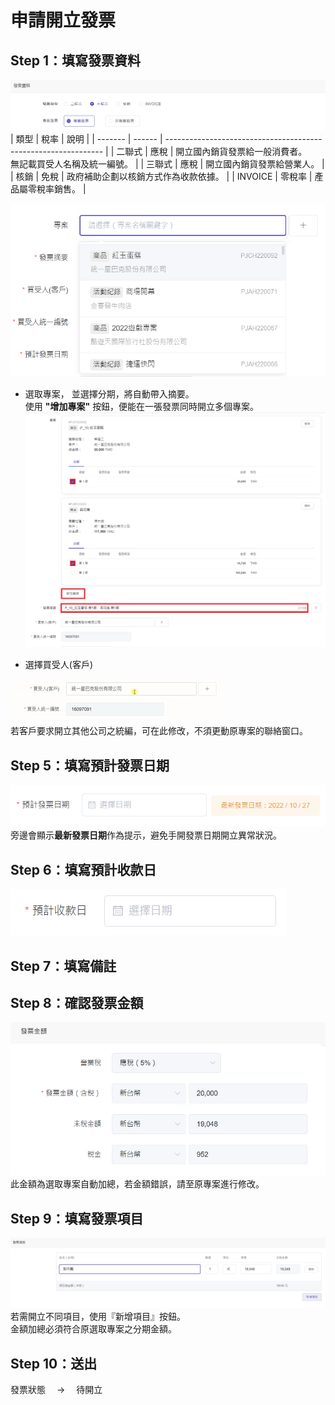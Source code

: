 # 申請開立發票

## Step 1：填寫發票資料

![發票類型](./type.png)
| 類型 | 稅率 | 說明 |
| ------- | ------ | -------------------------------------------------------------- |
| 二聯式 | 應稅 | 開立國內銷貨發票給一般消費者。<br>無記載買受人名稱及統一編號。 |
| 三聯式 | 應稅 | 開立國內銷貨發票給營業人。 |
| 核銷 | 免稅 | 政府補助企劃以核銷方式作為收款依據。 |
| INVOICE | 零稅率 | 產品屬零稅率銷售。 |

![選擇專案](./project-1.png)

- 選取專案， 並選擇分期，將自動帶入摘要。  
  使用 **"增加專案"** 按鈕，便能在一張發票同時開立多個專案。  
  ![多個專案](./project-2.png)

- 選擇買受人(客戶)

![選擇客戶](./customer.gif)  
若客戶要求開立其他公司之統編，可在此修改，不須更動原專案的聯絡窗口。

## Step 5：填寫預計發票日期

![發票日期](./invoice_day.png)  
旁邊會顯示**最新發票日期**作為提示，避免手開發票日期開立異常狀況。

## Step 6：填寫預計收款日

![預計收款](./money_day.png)

## Step 7：填寫備註

## Step 8：確認發票金額

![預計收款](./money.png)  
此金額為選取專案自動加總，若金額錯誤，請至原專案進行修改。

## Step 9：填寫發票項目

![發票項目](./title.png)
若需開立不同項目，使用『新增項目』按鈕。  
金額加總必須符合原選取專案之分期金額。

## Step 10：送出

發票狀態　 → 　待開立

